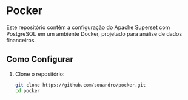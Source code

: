 # Pocker

Este repositório contém a configuração do Apache Superset com PostgreSQL em um ambiente Docker, projetado para análise de dados financeiros.

## Como Configurar

1. Clone o repositório:
   ```bash
   git clone https://github.com/souandro/pocker.git
   cd pocker
